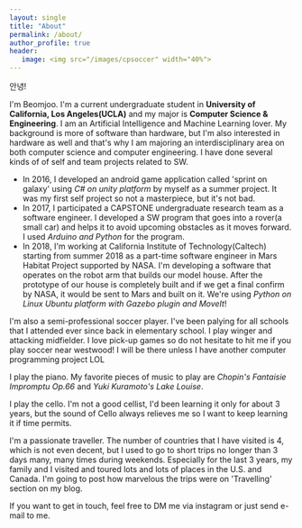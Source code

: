 ```yaml
---
layout: single
title: "About"
permalink: /about/
author_profile: true
header:
   image: <img src="/images/cpsoccer" width="40%">
---
```



안녕!

   I'm Beomjoo. I'm a current undergraduate student in **University of California, Los Angeles(UCLA)** and my major is **Computer Science & Engineering**. I am an Artificial Intelligence and Machine Learning lover. My background is more of software than hardware, but I'm also interested in hardware as well and that's why I am majoring an interdisciplinary area on both computer science and computer engineering. I have done several kinds of of self and team projects related to SW.

  + In 2016, I developed an android game application called 'sprint on galaxy' using *C# on unity platform* by myself as a summer project. It was my first self project so not a masterpiece, but it's not bad.
  + In 2017, I participated a CAPSTONE undergraduate research team as a software engineer. I developed a SW program that goes into a rover(a small car) and helps it to avoid upcoming obstacles as it moves forward. I used *Arduino and Python* for the program.
  + In 2018, I'm working at California Institute of Technology(Caltech) starting from summer 2018 as a part-time software engineer in Mars Habitat Project supported by NASA. I'm developing a software that operates on the robot arm that builds our model house. After the prototype of our house is completely built and if we get a final confirm by NASA, it would be sent to Mars and built on it. We're using *Python on Linux Ubuntu platform with Gazebo plugin and MoveIt*!

   
   I'm also a semi-professional soccer player. I've been palying for all schools that I attended ever since back in elementary school. I play winger and attacking midfielder. I love pick-up games so do not hesitate to hit me if you play soccer near westwood! I will be there unless I have another computer programming project LOL

   I play the piano. My favorite pieces of music to play are *Chopin's Fantaisie Impromptu Op.66* and *Yuki Kuramoto's Lake Louise*.
   
   I play the cello. I'm not a good cellist, I'd been learning it only for about 3 years, but the sound of Cello always relieves me so I want to keep learning it if time permits.
   
   I'm a passionate traveller. The number of countries that I have visited is 4, which is not even decent, but I used to go to short trips no longer than 3 days many, many times during weekends. Especially for the last 3 years, my family and I visited and toured lots and lots of places in the U.S. and Canada. I'm going to post how marvelous the trips were on 'Travelling' section on my blog.

   If you want to get in touch, feel free to DM me via instagram or just send e-mail to me.
